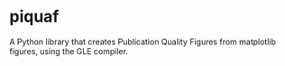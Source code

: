 # piquaf
A Python library that creates Publication Quality Figures from matplotlib figures, using the GLE compiler.
